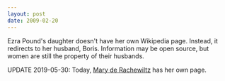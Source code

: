```yaml
---
layout: post
date: 2009-02-20
--- 
```


Ezra Pound's daughter doesn't have her own Wikipedia page. Instead, it redirects to her husband, Boris. Information may be open source, but women are still the property of their husbands.

UPDATE 2019-05-30: Today, [Mary de Rachewiltz](https://en.wikipedia.org/wiki/Mary_de_Rachewiltz) has her own page.
